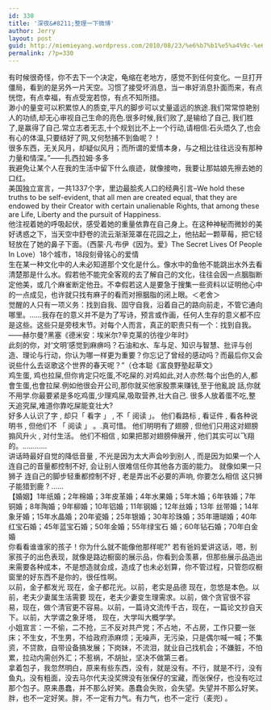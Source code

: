```yaml
---
id: 330
title: '深夜&#8211;整理一下微博'
author: Jerry
layout: post
guid: http://miemieyang.wordpress.com/2010/08/23/%e6%b7%b1%e5%a4%9c-%e6%95%b4%e7%90%86%e4%b8%80%e4%b8%8b%e5%be%ae%e5%8d%9a
permalink: /?p=330
---
```

有时候很奇怪，你不去下一个决定，龟缩在老地方，感觉不到任何变化。一旦打开僵局，看到的是另外一片天空。习惯了接受坏消息，当一串好消息扑面而来，有点恍惚，有点幸福，有点受宠若惊，有点不知所措。  
渺小的量变可以积累惊人的质变,平凡的脚步可以丈量遥远的旅途.我们常常惊艳别人的功绩,却无心审视自己生命的亮色.很多时候,我们败了,是输给了自己, 我们胜了,是赢得了自己.常立志者无志,十个规划比不上一个行动,请相信:石头焐久了,也会有心的体温,只要结好了网,又何愁捕不到鱼呢？！  
很多东西，无关风月，却疑似风月；而所谓的爱情本身，与之相比往往远没有那种力量和情深。”——扎西拉姆·多多  
我避免让某个人在我的生活中留下什么痕迹，就像接吻，我要让那姑娘先擦去她的口红。  
美国独立宣言，一共1337个字，里边最脍炙人口的经典引言&#8211;We hold these truths to be self-evident, that all men are created equal, that they are endowed by their Creator with certain unalienable Rights, that among these are Life, Liberty and the pursuit of Happiness.  
他注视着她的呼吸起伏，感受着她的重量依靠在自己身上。在这种神秘而微妙的美好诱惑之下，当天空中舒卷的流云渐渐笼罩在花园之上，他拈起一颗草莓，把它轻 轻放在了她的鼻子下面。（西蒙·凡·布伊《因为。爱》The Secret Lives Of People In Love）18个城市，18段刻骨铭心的爱情  
生在某一种文化中的人未必知道那个文化是什么。像水中的鱼他不能跳出水外去看清楚那是什么水。假若他不能完全客观的去了解自己的文化，往往会因一点胭脂断 定他美，或几个麻雀断定他丑。不幸假若这人是要急于搜集一些资料以证明他心中的一点成见，也许就只找有麻子的看而对擦胭脂的闭上眼。＜老舍＞  
觉醒的人只有一项义务：找到自我、固守自我，沿着自己的路向前走，不管它通向哪里。……我存在的意义并不是为了写诗，预言或作画，任何人生存的意义都不应是这些。这些只是旁枝末节。对每个人而言，真正的职责只有一个：找到自我。——赫尔曼?黑塞《德米安：埃米尔?辛克莱的彷徨少年时》  
此刻的你，对‘文明’感觉到麻痹吗？石油和水、车与足、知识与智慧、批评与创造、理论与行动，你认为哪一样更为重要？你忘记了曾经的感动吗？而最后你又会说些什么去讴歌这个世界的春天呢？”（仓本聪《富良野塾起草文》  
鸡生蛋, 鸡也拉屎,但你肯定只吃蛋,不吃屎的.对鸡如此,对人亦然:每个出色的人,都會生蛋,也會拉屎.例如他很会开公司,那你就买他家股票来赚钱,至于他亂說 話,你就不用学.你最要紧是多吃鸡蛋,少理鸡屎,吸取营养,壮大自己. 很多人放着蛋不吃,整天追究屎,难道你靠吃屎能变壮大?  
好多人认识了字 , 却只「 看字 」 , 不「 阅读 」。 他们看路标 , 看证件 , 看各种说明书 , 但他们不 「 阅读 」 。.真可惜。 他们明明有了翅膀 , 但他们只用这对翅膀搧风升火 , 对付生活。 他们不相信 , 如果把那对翅膀伸展开 , 他们其实可以飞翔的。&#8230;&#8230;&#8230;&#8230;  
讲话時最好自觉的降低音量 , 不光是因为太大声会吵到别人 , 而是因为如果一个人连自己的音量都控制不好, 会让别人很难信任你其他各方面的能力。 就像如果一只狮子 连自己的脚步轻重都控制不好 , 老是弄出不必要的声响, 你要怎么相信 这只狮子能猎到鹿 ? &#8230;&#8230;  
【婚姻】1年纸婚；2年棉婚；3年皮革婚；4年水果婚；5年木婚；6年铁婚；7年铜婚；8年陶婚；9年柳婚；10年铝婚；11年钢婚；12年丝婚；13年 丝带婚；14年象牙婚；15年水晶婚；20年瓷婚；25年银婚；30年珍珠婚；35年珊瑚婚；40年红宝石婚；45年蓝宝石婚；50年金婚；55年绿宝石 婚；60年钻石婚；70年白金婚  
你看看谁谁家的孩子！你为什么就不能像他那样呢?” 若有爸妈爱讲这话，嗯，别家孩子的出色表现，就像是路边橱窗的展示品，你看到会羡慕，但那些展示品造出来需要各种成本，不是想造就会成，造成了也未必划算，你不管过程，只管怨叹橱窗里的好东西不是你的，很任性啊。  
以前，金子都发光 现在，金子都花光。以前，老实是品德 现在，忽悠是本色。以前，老夫少妻属生活需要 现在，老夫少妻变生理需求。以前，做个贪官很不容易，现在，做个清官更不容易。以前，一篇诗文流传千古，现在，一篇论文抄自天下。以前，大学谓之象牙塔， 现在，大学叫大概学学。  
小姐宣言：一不偷，二不抢，三不反对共产党；不占地，不占房，工作只要一张床；不生女，不生男，不给政府添麻烦；无噪声，无污染，只是偶尔喊一喊；不集 资，不贷款，自带设备搞发展；下岗妹，不流泪，就业自己找机会；不嫌脏，不怕累，拉动内需创外汇；不惹祸，不胡扯，坚决不做第三者。  
拿着包子，我忽然明白，原来有些东西，没有，就是没有。不行，就是不行，没有鱼丸，没有粗面，没去马尔代夫没奖牌没有张保仔的宝藏，而张保仔，也没有吃过 那个包子。原来愚蠢，并不那么好笑。愚蠢会失败，会失望。失望并不那么好笑。胖，也不一定好笑。胖，不一定有力气。有力气，也不一定行（麦兜) 。